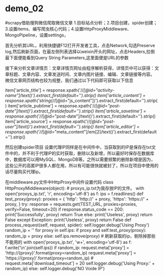 # demo_02
#scrapy借助搜狗微信爬取微信文章
1.目标站点分析；2.项目创建，spider创建；3.设置items、编写爬虫核心代码；4.设置HttpProxyMiddleware、MongoPipeline，设置settings，

首先分析其URL，利用快捷键F12打开开发者工具，点击Network,勾选Preserve log,然后刷新页面，在最左侧列表选择以weixin开头的网址，点击Headers,拉倒最下面便能看到Query String Parameters,这里面便是URL的参数

接下来分析文章详情页：文章详情页网址由程序解析获得，详情页中可以获得：文章标题、文章内容、文章发送时间、文章内图片链接、编辑、文章链接等内容。
微信文章网页结构也较为规整，我们通过以下代码即可获取以下信息

item['article_title'] = response.xpath('//*[@id="activity-name"]/text()').extract_first(default='').strip()
item['article_content'] = response.xpath('string(//*[@id="js_content"])').extract_first(default='').strip()
item['article_pubtime'] = response.xpath('//*[@id="post-date"]/text()').extract_first(default='').strip()
item['article_savetime'] = response.xpath('//*[@id="post-date"]/text()').extract_first(default='').strip()
item['article_source'] = response.xpath('//*[@id="post-user"]/text()').extract_first(default='').strip()
item['article_editor'] = response.xpath('//*[@id="meta_content"]/em[2]/text()').extract_first(default='').strip()

然后创建spider项目
设置代理IP同样是在中间件中，当获取到的IP是保存在txt文件中的，并不利于代理IP的实时获取，删除以及新增，所以最好时保存在数据库中，数据库可以用MySQL、MongoDB等。之所以需要频繁的删除新增是因为，这些公开的高匿IP很多人都在用，所以有可能很快就被封了，所以在项目中使用的话尽量购买代理ip。

在middleware.py文件中HttpProxy中间件设置代码
class HttpProxyMiddleware(object):
    # proxys_ip.txt为我存放IP的文件。
    with open('proxys_ip.txt', 'r', encoding='utf-8') as f:
        ips = f.readlines()
    def test_proxy(proxy):
        proxies = {
            'http': 'http://' + proxy,
            'https': 'https://' + proxy,
        }
        try:
            response = requests.get(TEST_URL, proxies=proxies, verify=False, timeout=20)
            if response.status_code == 200:
                print('Successfully', proxy)
                return True
            else:
                print('Useless', proxy)
                return False
        except Exception:
            print('Useless', proxy)
            return False
    def process_request(self, request, spider):
        self.logger.debug('Using Proxy')
        random_ip = ''
        for proxy in self.ips:
            if proxy and self.test_proxy(proxy):
                random_ip = proxy
            else:
                self.ips.remove(proxy)
        # 刷新获取的ip，剔除掉那些不能用的
        with open('proxys_ip.txt', 'w+', encoding='utf-8') as f:
            f.write('\n'.join(self.ips))
        if random_ip:
            request.meta['proxy'] = 'http://{proxy}'.format(proxy=random_ip)
            request.meta['proxy'] = 'https://{proxy}'.format(proxy=random_ip)
            # request.meta['download_timeout'] = 20
            self.logger.debug('Using Proxy:' + random_ip)
        else:
            self.logger.debug('NO Voide IP')


